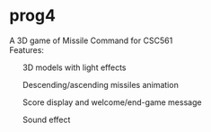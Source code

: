 # prog4
A 3D game of Missile Command for CSC561<br>
Features: 
<ul> 3D models with light effects </ul>
<ul> Descending/ascending missiles animation</ul>
<ul> Score display and welcome/end-game message </ul>
<ul> Sound effect </ul>
